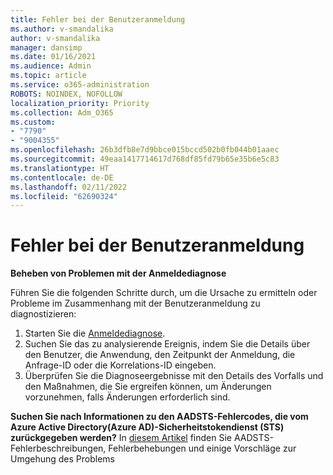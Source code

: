 ```yaml
---
title: Fehler bei der Benutzeranmeldung
ms.author: v-smandalika
author: v-smandalika
manager: dansimp
ms.date: 01/16/2021
ms.audience: Admin
ms.topic: article
ms.service: o365-administration
ROBOTS: NOINDEX, NOFOLLOW
localization_priority: Priority
ms.collection: Adm_O365
ms.custom:
- "7790"
- "9004355"
ms.openlocfilehash: 26b3dfb8e7d9bbce015bccd502b0fb044b01aaec
ms.sourcegitcommit: 49eaa1417714617d768df85fd79b65e35b6e5c83
ms.translationtype: HT
ms.contentlocale: de-DE
ms.lasthandoff: 02/11/2022
ms.locfileid: "62690324"
---
```

# <a name="user-sign-in-errors"></a>Fehler bei der Benutzeranmeldung

**Beheben von Problemen mit der Anmeldediagnose**

Führen Sie die folgenden Schritte durch, um die Ursache zu ermitteln oder Probleme im Zusammenhang mit der Benutzeranmeldung zu diagnostizieren:

1. Starten Sie die [Anmeldediagnose](https://ms.portal.azure.com/#blade/Microsoft_AAD_IAM/ActiveDirectoryMenuBlade/diagnose/symptomId/ms_aad_dxp_signin_caDiagnoseAndSolveSummarySymptom).
2. Suchen Sie das zu analysierende Ereignis, indem Sie die Details über den Benutzer, die Anwendung, den Zeitpunkt der Anmeldung, die Anfrage-ID oder die Korrelations-ID eingeben.
3. Überprüfen Sie die Diagnoseergebnisse mit den Details des Vorfalls und den Maßnahmen, die Sie ergreifen können, um Änderungen vorzunehmen, falls Änderungen erforderlich sind.

**Suchen Sie nach Informationen zu den AADSTS-Fehlercodes, die vom Azure Active Directory(Azure AD)-Sicherheitstokendienst (STS) zurückgegeben werden?** In [diesem Artikel](https://docs.microsoft.com/azure/active-directory/develop/reference-aadsts-error-codes) finden Sie AADSTS-Fehlerbeschreibungen, Fehlerbehebungen und einige Vorschläge zur Umgehung des Problems